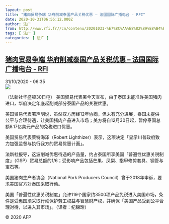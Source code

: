 ```yaml
---
layout: post
title: "猪肉贸易争端 华府削减泰国产品关税优惠 – 法国国际广播电台 - RFI"
date: 2020-10-31T06:56:12.000Z
author: 法广
from: http://www.rfi.fr//cn/contenu/20201031-%E7%8C%AA%E8%82%89%E8%B4%B8%E6%98%93%E4%BA%89%E7%AB%AF-%E5%8D%8E%E5%BA%9C%E5%89%8A%E5%87%8F%E6%B3%B0%E5%9B%BD%E4%BA%A7%E5%93%81%E5%85%B3%E7%A8%8E%E4%BC%98%E6%83%A0
tags: [ 法广 ]
categories: [ 法广 ]
---
```

<!--1604127372000-->
[猪肉贸易争端 华府削减泰国产品关税优惠 – 法国国际广播电台 - RFI](http://www.rfi.fr//cn/contenu/20201031-%E7%8C%AA%E8%82%89%E8%B4%B8%E6%98%93%E4%BA%89%E7%AB%AF-%E5%8D%8E%E5%BA%9C%E5%89%8A%E5%87%8F%E6%B3%B0%E5%9B%BD%E4%BA%A7%E5%93%81%E5%85%B3%E7%A8%8E%E4%BC%98%E6%83%A0)
------

<div>
<div>31/10/2020 - 06:35</div><img src="https://s.rfi.fr/media/display/745007d4-1b3e-11eb-8c65-005056bff430/w:310/p:16x9/eco0003b.201031133501.jpg"><div class="t-content__body u-clearfix">            <p>（法新社华盛顿30日电）    美国贸易代表署今天宣布，由于泰国未能准许美国猪肉进口，华府决定年底起削减部分泰国产品的关税优惠。</p><p>    美国贸易代表署声明说，虽然双方历经12年协商，但未有充分进展，泰国未提供公平与合理待遇，让美国猪肉产品进入市场；美方将自12月30日起，暂停泰国总额8.17亿美元产品的免税进口优惠。</p><p>    美国贸易代表莱特海泽（Robert Lighthizer）表示，这项决定「显示川普政府致力加强监督与执行我方的贸易优惠计画」。</p><p>    法新社报导，这波削减优惠待遇的产品量，约占泰国所享美国「普遍性优惠关税制度」（GSP）贸易总额的1/6；受影响产品包括芒果、凤梨、指甲修剪套具、钢管与宝石等。</p><p>    美国猪肉生产者协会（National Pork Producers Council）曾于2018年申诉，要求美国官方对泰国采取行动。</p><p>    美国「普遍性优惠关税制度」允许119个国家约3500项产品免税进入美国市场，条件是受惠国须采取行动保护劳工权益与智慧财产权，并确保「美国产品受到公平合理对待，以进入其市场」。（译者：纪锦玲）</p>            <p class="t-copyright">© 2020 AFP</p>        </div>
</div>
